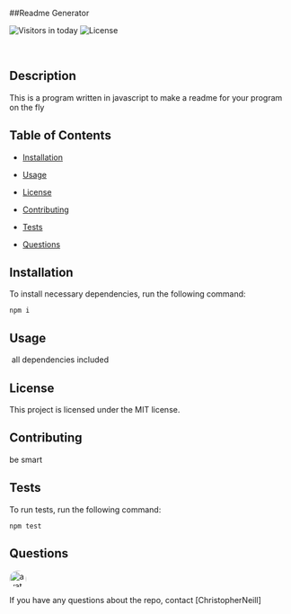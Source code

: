 ##Readme Generator

![Visitors in today](https://visitor-count-badge.herokuapp.com/today.svg?repo_id=ChristopherNeill.clirmgen)
![License](https://img.shields.io/badge/License-MIT-yellow.svg)

​
## Description

This is a program written in javascript to make a readme for your program on the fly

## Table of Contents 
* [Installation](#installation)

* [Usage](#usage)
​
* [License](#license)

* [Contributing](#contributing)

* [Tests](#tests)

* [Questions](#questions)

## Installation

To install necessary dependencies, run the following command:
```
npm i
```
## Usage
​
all dependencies included

## License

This project is licensed under the MIT license.

## Contributing

be smart

## Tests

To run tests, run the following command:
```
npm test
```

## Questions
        
<img src="https://avatars0.githubusercontent.com/u/58280924?v=4" alt="avatar" style="border-radius: 16px" width="30" />

If you have any questions about the repo, contact [ChristopherNeill]